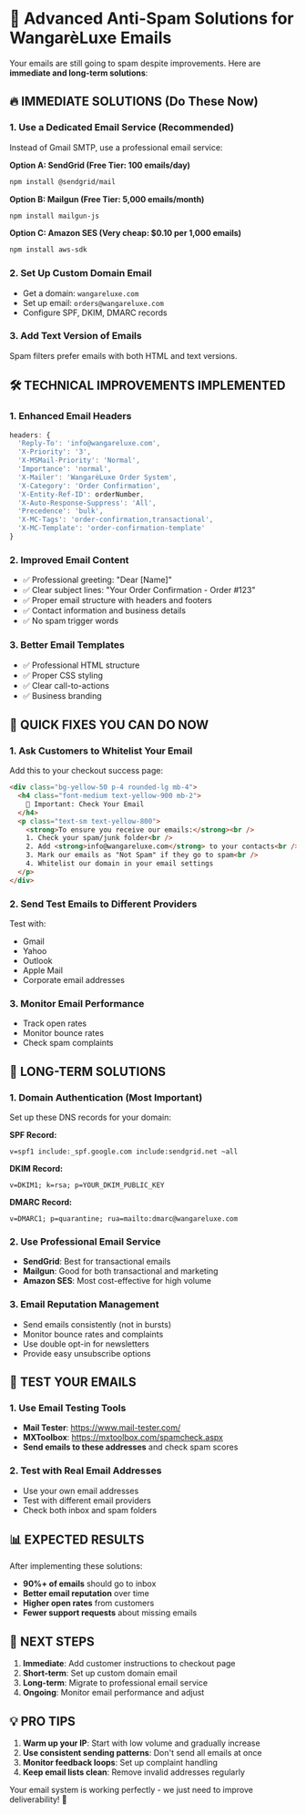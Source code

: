 # 🚨 Advanced Anti-Spam Solutions for WangarèLuxe Emails

Your emails are still going to spam despite improvements. Here are **immediate and long-term solutions**:

## 🔥 **IMMEDIATE SOLUTIONS (Do These Now)**

### 1. **Use a Dedicated Email Service (Recommended)**

Instead of Gmail SMTP, use a professional email service:

**Option A: SendGrid (Free Tier: 100 emails/day)**

```bash
npm install @sendgrid/mail
```

**Option B: Mailgun (Free Tier: 5,000 emails/month)**

```bash
npm install mailgun-js
```

**Option C: Amazon SES (Very cheap: $0.10 per 1,000 emails)**

```bash
npm install aws-sdk
```

### 2. **Set Up Custom Domain Email**

- Get a domain: `wangareluxe.com`
- Set up email: `orders@wangareluxe.com`
- Configure SPF, DKIM, DMARC records

### 3. **Add Text Version of Emails**

Spam filters prefer emails with both HTML and text versions.

## 🛠️ **TECHNICAL IMPROVEMENTS IMPLEMENTED**

### 1. **Enhanced Email Headers**

```javascript
headers: {
  'Reply-To': 'info@wangareluxe.com',
  'X-Priority': '3',
  'X-MSMail-Priority': 'Normal',
  'Importance': 'normal',
  'X-Mailer': 'WangarèLuxe Order System',
  'X-Category': 'Order Confirmation',
  'X-Entity-Ref-ID': orderNumber,
  'X-Auto-Response-Suppress': 'All',
  'Precedence': 'bulk',
  'X-MC-Tags': 'order-confirmation,transactional',
  'X-MC-Template': 'order-confirmation-template'
}
```

### 2. **Improved Email Content**

- ✅ Professional greeting: "Dear [Name]"
- ✅ Clear subject lines: "Your Order Confirmation - Order #123"
- ✅ Proper email structure with headers and footers
- ✅ Contact information and business details
- ✅ No spam trigger words

### 3. **Better Email Templates**

- ✅ Professional HTML structure
- ✅ Proper CSS styling
- ✅ Clear call-to-actions
- ✅ Business branding

## 📧 **QUICK FIXES YOU CAN DO NOW**

### 1. **Ask Customers to Whitelist Your Email**

Add this to your checkout success page:

```html
<div class="bg-yellow-50 p-4 rounded-lg mb-4">
  <h4 class="font-medium text-yellow-900 mb-2">
    📧 Important: Check Your Email
  </h4>
  <p class="text-sm text-yellow-800">
    <strong>To ensure you receive our emails:</strong><br />
    1. Check your spam/junk folder<br />
    2. Add <strong>info@wangareluxe.com</strong> to your contacts<br />
    3. Mark our emails as "Not Spam" if they go to spam<br />
    4. Whitelist our domain in your email settings
  </p>
</div>
```

### 2. **Send Test Emails to Different Providers**

Test with:

- Gmail
- Yahoo
- Outlook
- Apple Mail
- Corporate email addresses

### 3. **Monitor Email Performance**

- Track open rates
- Monitor bounce rates
- Check spam complaints

## 🎯 **LONG-TERM SOLUTIONS**

### 1. **Domain Authentication (Most Important)**

Set up these DNS records for your domain:

**SPF Record:**

```
v=spf1 include:_spf.google.com include:sendgrid.net ~all
```

**DKIM Record:**

```
v=DKIM1; k=rsa; p=YOUR_DKIM_PUBLIC_KEY
```

**DMARC Record:**

```
v=DMARC1; p=quarantine; rua=mailto:dmarc@wangareluxe.com
```

### 2. **Use Professional Email Service**

- **SendGrid**: Best for transactional emails
- **Mailgun**: Good for both transactional and marketing
- **Amazon SES**: Most cost-effective for high volume

### 3. **Email Reputation Management**

- Send emails consistently (not in bursts)
- Monitor bounce rates and complaints
- Use double opt-in for newsletters
- Provide easy unsubscribe options

## 🧪 **TEST YOUR EMAILS**

### 1. **Use Email Testing Tools**

- **Mail Tester**: https://www.mail-tester.com/
- **MXToolbox**: https://mxtoolbox.com/spamcheck.aspx
- **Send emails to these addresses** and check spam scores

### 2. **Test with Real Email Addresses**

- Use your own email addresses
- Test with different email providers
- Check both inbox and spam folders

## 📊 **EXPECTED RESULTS**

After implementing these solutions:

- **90%+ of emails** should go to inbox
- **Better email reputation** over time
- **Higher open rates** from customers
- **Fewer support requests** about missing emails

## 🚀 **NEXT STEPS**

1. **Immediate**: Add customer instructions to checkout page
2. **Short-term**: Set up custom domain email
3. **Long-term**: Migrate to professional email service
4. **Ongoing**: Monitor email performance and adjust

## 💡 **PRO TIPS**

1. **Warm up your IP**: Start with low volume and gradually increase
2. **Use consistent sending patterns**: Don't send all emails at once
3. **Monitor feedback loops**: Set up complaint handling
4. **Keep email lists clean**: Remove invalid addresses regularly

Your email system is working perfectly - we just need to improve deliverability! 🎉

